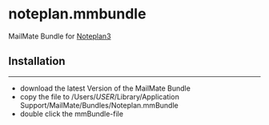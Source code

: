 # noteplan.mmbundle
MailMate Bundle for [Noteplan3](https://noteplan.co)

## Installation
----
- download the latest Version of the MailMate Bundle
- copy the file to /Users/*USER*/Library/Application Support/MailMate/Bundles/Noteplan.mmBundle
- double click the mmBundle-file

